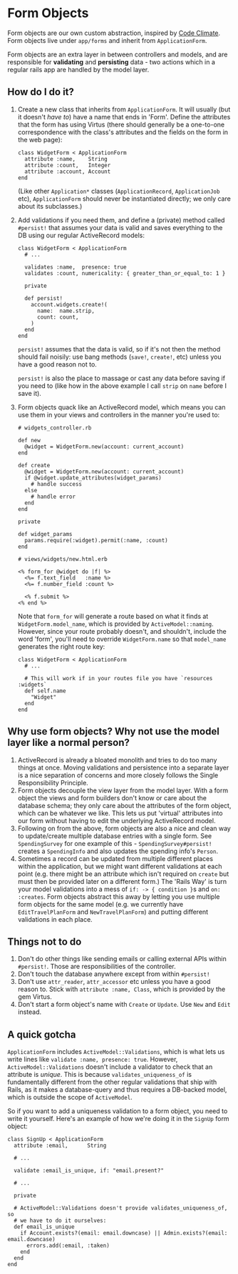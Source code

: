 # Form Objects

Form objects are our own custom abstraction, inspired by
[Code Climate](blog.codeclimate.com/blog/2012/10/17/7-ways-to-decompose-fat-activerecord-models/).
Form objects live under `app/forms` and inherit from `ApplicationForm`.

Form objects are an extra layer in between controllers and models, and are
responsible for **validating** and **persisting** data - two actions which
in a regular rails app are handled by the model layer.

## How do I do it?

1.  Create a new class that inherits from `ApplicationForm`. It will usually
    (but it doesn't *have to*) have a name that ends in 'Form'. Define
    the attributes that the form has using Virtus (there should generally be a one-to-one
    correspondence with the class's attributes and the fields on the form
    in the web page):

        class WidgetForm < ApplicationForm
          attribute :name,    String
          attribute :count,   Integer
          attribute :account, Account
        end

    (Like other `Application*` classes (`ApplicationRecord`, `ApplicationJob`
    etc), `ApplicationForm` should never be instantiated directly; we only care
    about its subclasses.)

2.  Add validations if you need them, and define a (private) method called
    `#persist!` that assumes your data is valid and saves everything to the DB
    using our regular ActiveRecord models:

        class WidgetForm < ApplicationForm
          # ...

          validates :name,  presence: true
          validates :count, numericality: { greater_than_or_equal_to: 1 }

          private

          def persist!
            account.widgets.create!(
              name:  name.strip,
              count: count,
            )
          end
        end

    `persist!` assumes that the data is valid, so if it's not then the method
    should fail noisily: use bang methods (`save!`,  `create!`, etc) unless you
    have a good reason not to.

    `persist!` is also the place to massage or cast any data before saving if
    you need to (like how in the above example I call `strip` on `name` before
    I save it).

3.  Form objects quack like an ActiveRecord model, which means you can use them
    in your views and controllers in the manner you're used to:

        # widgets_controller.rb

        def new
          @widget = WidgetForm.new(account: current_account)
        end

        def create
          @widget = WidgetForm.new(account: current_account)
          if @widget.update_attributes(widget_params)
            # handle success
          else
            # handle error
          end
        end

        private

        def widget_params
          params.require(:widget).permit(:name, :count)
        end

        # views/widgets/new.html.erb

        <% form_for @widget do |f| %>
          <%= f.text_field   :name %>
          <%= f.number_field :count %>

          <% f.submit %>
        <% end %>

    Note that `form_for` will generate a route based on what it finds at
    `WidgetForm.model_name`, which is provided by `ActiveModel::naming`.
    However, since your route probably doesn't, and shouldn't, include the word
    'form', you'll need to override `WidgetForm.name` so that `model_name`
    generates the right route key:

        class WidgetForm < ApplicationForm
          # ...

          # This will work if in your routes file you have `resources :widgets`
          def self.name
            "Widget"
          end
        end

## Why use form objects? Why not use the model layer like a normal person?

1. ActiveRecord is already a bloated monolith and tries to do too many things
   at once. Moving validations and persistence into a separate layer is a nice
   separation of concerns and more closely follows the Single Responsibility
   Principle.
2. Form objects decouple the view layer from the model layer. With a form
   object the views and form builders don't know or care about the database
   schema; they only care about the attributes of the form object, which can be
   whatever we like. This lets us put 'virtual' attributes into our form
   without having to edit the underlying ActiveRecord model.
3. Following on from the above, form objects are also a nice and clean way
   to update/create multiple database entries with a single form. See
   `SpendingSurvey` for one example of this - `SpendingSurvey#persist!`
   creates a `SpendingInfo` and also updates the spending info's `Person`.
4. Sometimes a record can be updated from multiple different places within the
   application, but we might want different validations at each point (e.g.
   there might be an attribute which isn't required on `create` but must then
   be provided later on a different form.) The 'Rails Way' is turn your
   model validations into a mess of `if: -> { condition }`s and `on: :creates`.
   Form objects abstract this away by letting you use multiple form
   objects for the same model (e.g. we currently have `EditTravelPlanForm`
   and `NewTravelPlanForm`) and putting different validations in each place.

## Things not to do

1. Don't do other things like sending emails or calling external APIs within
   `#persist!`. Those are responsibilities of the controller.
2. Don't touch the database anywhere except from within `#persist!`
3. Don't use `attr_reader`, `attr_accessor` etc unless you have a good reason
   to. Stick with `attribute :name, Class`, which is provided by the gem
   Virtus.
4. Don't start a form object's name with `Create` or `Update`. Use `New` and
   `Edit` instead.

## A quick gotcha

`ApplicationForm` includes `ActiveModel::Validations`, which is what lets us
write lines like `validate :name, presence: true`. However,
`ActiveModel::Validations` doesn't include a validator to check that an
attribute is *unique*. This is because `validates_uniqueness_of` is
fundamentally different from the other regular validations that ship with
Rails, as it makes a database-query and thus requires a DB-backed model, which
is outside the scope of `ActiveModel`.

So if you want to add a uniqueness validation to a form object, you need to
write it yourself. Here's an example of how we're doing it in the `SignUp` form
object:

    class SignUp < ApplicationForm
      attribute :email,      String

      # ...

      validate :email_is_unique, if: "email.present?"

      # ...

      private

      # ActiveModel::Validations doesn't provide validates_uniqueness_of, so
      # we have to do it ourselves:
      def email_is_unique
        if Account.exists?(email: email.downcase) || Admin.exists?(email: email.downcase)
          errors.add(:email, :taken)
        end
      end
    end
